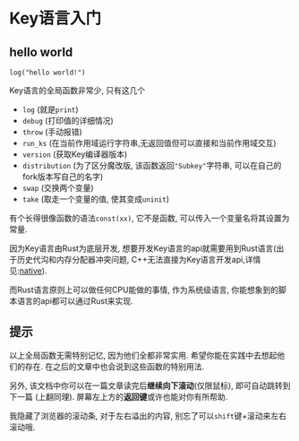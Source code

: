 # Key语言入门

## hello world

```ks
log("hello world!")
```

Key语言的全局函数非常少, 只有这几个

- `log` (就是`print`)
- `debug` (打印值的详细情况)
- `throw` (手动报错)
- `run_ks` (在当前作用域运行字符串,无返回值但可以直接和当前作用域交互)
- `version` (获取Key编译器版本)
- `distribution` (为了区分魔改版, 该函数返回`"Subkey"`字符串, 可以在自己的fork版本写自己的名字)
- `swap` (交换两个变量)
- `take` (取走一个变量的值, 使其变成`uninit`)

有个长得很像函数的语法`const(xx)`, 它不是函数, 可以传入一个变量名将其设置为常量.

因为Key语言由Rust为底层开发, 想要开发Key语言的api就需要用到Rust语言(出于历史代沟和内存分配器冲突问题, C++无法直接为Key语言开发api,详情见:[native](../native/readme.md)).

而Rust语言原则上可以做任何CPU能做的事情, 作为系统级语言, 你能想象到的脚本语言的api都可以通过Rust来实现.

## 提示

以上全局函数无需特别记忆, 因为他们全都非常实用. 希望你能在实践中去想起他们的存在. 在之后的文章中也会说到这些函数的特别用法.

另外, 该文档中你可以在一篇文章读完后**继续向下滚动**(仅限鼠标), 即可自动跳转到下一篇 (上翻同理). 屏幕左上方的**返回键**或许也能对你有所帮助. 

我隐藏了浏览器的滚动条, 对于左右溢出的内容, 别忘了可以`shift`键+滚动来左右滚动哦. 

